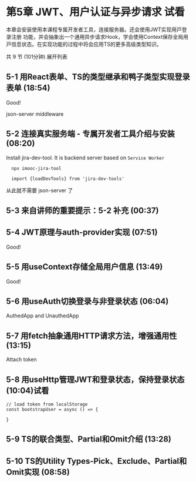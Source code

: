 # 第5章 JWT、用户认证与异步请求 试看
本章会安装使⽤本课程专属开发者⼯具，连接服务器。还会使⽤JWT实现⽤⼾登录注册 功能，并会抽象出⼀个通⽤异步请求Hook，学会使⽤Context保存全局⽤⼾信息状态。在实现功能的过程中将会应⽤TS的更多⾼级类型知识。

共 9 节 (101分钟) 展开列表
## 5-1 用React表单、TS的类型继承和鸭子类型实现登录表单 (18:54)
Good!

json-server middleware

## 5-2 连接真实服务端 - 专属开发者⼯具介绍与安装 (08:20)
Install jira-dev-tool. It is backend server based on `Service Worker`

```
  npx imooc-jira-tool
```
```
  import {loadDevTools} from 'jira-dev-tools'
```
从此就不需要 json-server 了

## 5-3 来自讲师的重要提示：5-2 补充 (00:37)

## 5-4 JWT原理与auth-provider实现 (07:51)
Good!

## 5-5 用useContext存储全局用户信息 (13:49)
Good!


## 5-6 用useAuth切换登录与非登录状态 (06:04)
AuthedApp and UnauthedApp


## 5-7 用fetch抽象通用HTTP请求方法，增强通用性 (13:15)
Attach token

## 5-8 用useHttp管理JWT和登录状态，保持登录状态 (10:04)试看
```
// load token from localStorage
const bootstrapUser = async () => {

}
```

## 5-9 TS的联合类型、Partial和Omit介绍 (13:28)

## 5-10 TS的Utility Types-Pick、Exclude、Partial和Omit实现 (08:58)